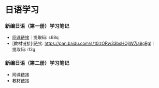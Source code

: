 # 日语学习

### 新编日语（第一册）学习笔记

- [网课链接](https://pan.baidu.com/s/1H0Jpl1p2JYXq5g16HzWy3g)｜提取码: s68q 
- [教材链接](链接: https://pan.baidu.com/s/10lzORw33bsHOjlW7ja9gRg)｜提取码: i13g

### 新编日语（第二册）学习笔记

- 网课链接
- 教材链接